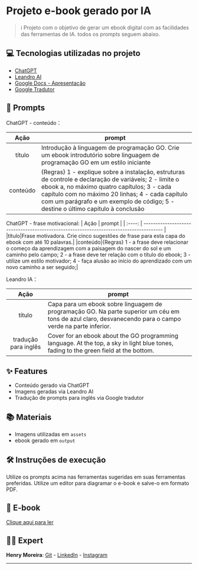 # Projeto e-book gerado por IA

 > ℹ️ Projeto com o objetivo de gerar um ebook digital com as facilidades das ferramentas de IA. todos os prompts seguem abaixo.
 
 ## 💻 Tecnologias utilizadas no projeto
- [ChatGPT](https://chat.openai.com/) 
- [Leandro AI](https://app.leonardo.ai/ai-generations)
- [Google Docs  - Apresentação](https://docs.google.com/presentation/create?hl=pt-PT)
- [Google Tradutor](translate.google.com.b)

## 🧠 Prompts
ChatGPT - conteúdo：

|   Ação   | prompt                                                                                                                                                                                                                                                                      |
| :------: | ------------------------------------------------------------------------------------------------------------------------------------------------------------------------------------------------------------------------------------------------------------------------------ |
|  título  | Introdução à linguagem de programação GO. Crie um ebook introdutório sobre linguagem de programação GO em um estilo iniciante|
| conteúdo | {Regras} 1 - explique sobre a instalação, estruturas de controle e declaração de variáveis; 2 - limite o ebook a, no máximo quatro capítulos; 3 - cada capítulo com no máximo 20 linhas; 4 - cada capítulo com um parágrafo e um exemplo de código; 5 - destine o último capítulo à conclusão |

ChatGPT - frase motivacional:
|  Ação  | prompt                                                                                 |
| :----: | -------------------------------------------------------------------------------------- |
|título|Frase motivadora. Crie cinco sugestões de frase para esta capa do ebook com até 10 palavras.|
|conteúdo|{Regras} 1 - a frase deve relacionar o começo da aprendizagem com a paisagem do nascer do sol e um caminho pelo campo; 2 - a frase deve ter relação com o título do ebook; 3 - utilize um estilo motivador; 4 - faça alusão ao início do aprendizado com um novo caminho a ser seguido;|

Leandro IA：

|  Ação  | prompt                                                                                 |
| :----: | -------------------------------------------------------------------------------------- |
| título |Capa para um ebook sobre linguagem de programação GO. Na parte superior um céu em tons de azul claro, desvanecendo para o campo verde na parte inferior. |
|tradução para inglês|Cover for an ebook about the GO programming language. At the top, a sky in light blue tones, fading to the green field at the bottom.|


## ✨ Features

- Conteúdo gerado via ChatGPT
- Imagens geradas via Leandro AI
- Tradução de prompts para inglês via Google tradutor


## 📚 Materiais

- Imagens utilizadas em `assets`
- ebook gerado em `output`

## 🛠️ Instruções de execução

Utilize os prompts acima nas ferramentas sugeridas em suas ferramentas preferidas. Utilize um editor para diagramar o e-book e salve-o em formato PDF.

## 📕 E-book
<a href="./output/ebook-go" title="View PDF now">Clique aqui para ler</a>

## 👨‍💻 Expert
<b>Henry Moreira</b>: [Git](https://github.com/henrymoreira) -
[LinkedIn](https://www.linkedin.com/in/henry-moreira-silva/) -
[Instagram](https://www.instagram.com/henrymoreirasilva/)

---

